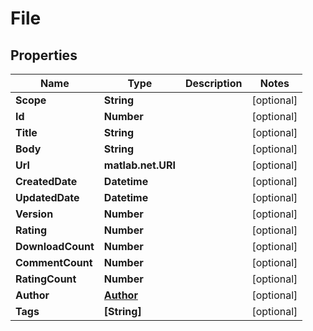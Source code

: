 # File

## Properties
Name | Type | Description | Notes
------------ | ------------- | ------------- | -------------
**Scope** | **String** |  | [optional] 
**Id** | **Number** |  | [optional] 
**Title** | **String** |  | [optional] 
**Body** | **String** |  | [optional] 
**Url** | **matlab.net.URI** |  | [optional] 
**CreatedDate** | **Datetime** |  | [optional] 
**UpdatedDate** | **Datetime** |  | [optional] 
**Version** | **Number** |  | [optional] 
**Rating** | **Number** |  | [optional] 
**DownloadCount** | **Number** |  | [optional] 
**CommentCount** | **Number** |  | [optional] 
**RatingCount** | **Number** |  | [optional] 
**Author** | [**Author**](Author.md) |  | [optional] 
**Tags** | **[String]** |  | [optional] 

